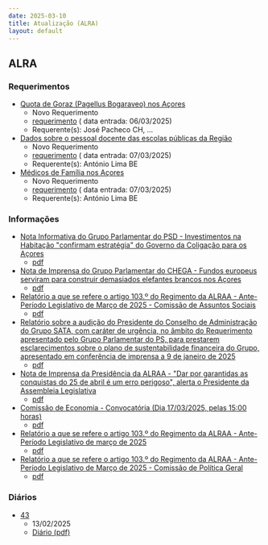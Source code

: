 ```yaml
---
date: 2025-03-10
title: Atualização (ALRA)
layout: default
---
```

## ALRA

### Requerimentos

* [Quota de Goraz (Pagellus Bogaraveo) nos Açores](http://base.alra.pt:82/4DACTION/w_pesquisa_registo/4/8745)
  * Novo Requerimento
  * [requerimento](http://base.alra.pt:82/Doc_Req/XIIIreque301.pdf) ( data entrada: 06/03/2025)
  * Requerente(s): José Pacheco CH, ...
* [Dados sobre o pessoal docente das escolas públicas da Região](http://base.alra.pt:82/4DACTION/w_pesquisa_registo/4/8746)
  * Novo Requerimento
  * [requerimento](http://base.alra.pt:82/Doc_Req/XIIIreque302.pdf) ( data entrada: 07/03/2025)
  * Requerente(s): António Lima BE
* [Médicos de Família nos Açores](http://base.alra.pt:82/4DACTION/w_pesquisa_registo/4/8747)
  * Novo Requerimento
  * [requerimento](http://base.alra.pt:82/Doc_Req/XIIIreque303.pdf) ( data entrada: 07/03/2025)
  * Requerente(s): António Lima BE

### Informações

* [Nota Informativa do Grupo Parlamentar do PSD - Investimentos na Habitação "confirmam estratégia" do Governo da Coligação para os Açores](http://base.alra.pt:82/4DACTION/w_pesquisa_registo/8/21284)
  * [pdf](http://base.alra.pt:82/Doc_Noticias/NI21284.pdf)
* [Nota de Imprensa do Grupo Parlamentar do CHEGA - Fundos europeus serviram para construir demasiados elefantes brancos nos Açores](http://base.alra.pt:82/4DACTION/w_pesquisa_registo/8/21285)
  * [pdf](http://base.alra.pt:82/Doc_Noticias/NI21285.pdf)
* [Relatório a que se refere o artigo 103.º do Regimento da ALRAA - Ante-Período Legislativo de Março de 2025 - Comissão de Assuntos Sociais](http://base.alra.pt:82/4DACTION/w_pesquisa_registo/8/21286)
  * [pdf](http://base.alra.pt:82/Doc_Noticias/NI21286.pdf)
* [Relatório sobre a audição do Presidente do Conselho de Administração do Grupo SATA, com caráter de urgência, no âmbito do Requerimento apresentado pelo Grupo Parlamentar do PS, para prestarem esclarecimentos sobre o plano de sustentabilidade financeira do Grupo, apresentado em conferência de imprensa a 9 de janeiro de 2025](http://base.alra.pt:82/4DACTION/w_pesquisa_registo/8/21287)
  * [pdf](http://base.alra.pt:82/Doc_Noticias/NI21287.pdf)
* [Nota de Imprensa da Presidência da ALRAA - "Dar por garantidas as conquistas do 25 de abril é um erro perigoso", alerta o Presidente da Assembleia Legislativa](http://base.alra.pt:82/4DACTION/w_pesquisa_registo/8/21288)
  * [pdf](http://base.alra.pt:82/Doc_Noticias/NI21288.pdf)
* [Comissão de Economia - Convocatória (Dia 17/03/2025, pelas 15:00 horas)](http://base.alra.pt:82/4DACTION/w_pesquisa_registo/8/21289)
  * [pdf](http://base.alra.pt:82/Doc_Noticias/NI21289.pdf)
* [Relatório a que se refere o artigo 103.º do Regimento da ALRAA - Ante-Período Legislativo de março de 2025](http://base.alra.pt:82/4DACTION/w_pesquisa_registo/8/21290)
  * [pdf](http://base.alra.pt:82/Doc_Noticias/NI21290.pdf)
* [Relatório a que se refere o artigo 103.º do Regimento da ALRAA - Ante-Período Legislativo de Março de 2025 - Comissão de Política Geral](http://base.alra.pt:82/4DACTION/w_pesquisa_registo/8/21291)
  * [pdf](http://base.alra.pt:82/Doc_Noticias/NI21291.pdf)

### Diários

* [43](http://base.alra.pt:82/4DACTION/w_pesquisa_registo/10/2846)
  * 13/02/2025
  * [Diário (pdf)](http://base.alra.pt:82/Diario/XIII43.pdf)
